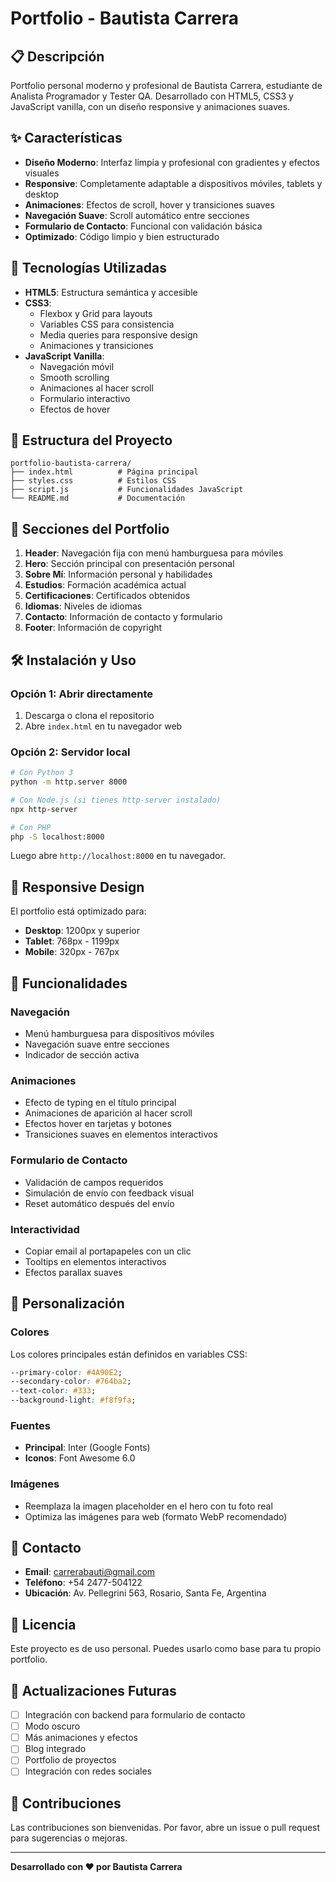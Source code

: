 # Portfolio - Bautista Carrera

## 📋 Descripción

Portfolio personal moderno y profesional de Bautista Carrera, estudiante de Analista Programador y Tester QA. Desarrollado con HTML5, CSS3 y JavaScript vanilla, con un diseño responsive y animaciones suaves.

## ✨ Características

- **Diseño Moderno**: Interfaz limpia y profesional con gradientes y efectos visuales
- **Responsive**: Completamente adaptable a dispositivos móviles, tablets y desktop
- **Animaciones**: Efectos de scroll, hover y transiciones suaves
- **Navegación Suave**: Scroll automático entre secciones
- **Formulario de Contacto**: Funcional con validación básica
- **Optimizado**: Código limpio y bien estructurado

## 🚀 Tecnologías Utilizadas

- **HTML5**: Estructura semántica y accesible
- **CSS3**: 
  - Flexbox y Grid para layouts
  - Variables CSS para consistencia
  - Media queries para responsive design
  - Animaciones y transiciones
- **JavaScript Vanilla**: 
  - Navegación móvil
  - Smooth scrolling
  - Animaciones al hacer scroll
  - Formulario interactivo
  - Efectos de hover

## 📁 Estructura del Proyecto

```
portfolio-bautista-carrera/
├── index.html          # Página principal
├── styles.css          # Estilos CSS
├── script.js           # Funcionalidades JavaScript
└── README.md           # Documentación
```

## 🎨 Secciones del Portfolio

1. **Header**: Navegación fija con menú hamburguesa para móviles
2. **Hero**: Sección principal con presentación personal
3. **Sobre Mí**: Información personal y habilidades
4. **Estudios**: Formación académica actual
5. **Certificaciones**: Certificados obtenidos
6. **Idiomas**: Niveles de idiomas
7. **Contacto**: Información de contacto y formulario
8. **Footer**: Información de copyright

## 🛠️ Instalación y Uso

### Opción 1: Abrir directamente
1. Descarga o clona el repositorio
2. Abre `index.html` en tu navegador web

### Opción 2: Servidor local
```bash
# Con Python 3
python -m http.server 8000

# Con Node.js (si tienes http-server instalado)
npx http-server

# Con PHP
php -S localhost:8000
```

Luego abre `http://localhost:8000` en tu navegador.

## 📱 Responsive Design

El portfolio está optimizado para:
- **Desktop**: 1200px y superior
- **Tablet**: 768px - 1199px
- **Mobile**: 320px - 767px

## 🎯 Funcionalidades

### Navegación
- Menú hamburguesa para dispositivos móviles
- Navegación suave entre secciones
- Indicador de sección activa

### Animaciones
- Efecto de typing en el título principal
- Animaciones de aparición al hacer scroll
- Efectos hover en tarjetas y botones
- Transiciones suaves en elementos interactivos

### Formulario de Contacto
- Validación de campos requeridos
- Simulación de envío con feedback visual
- Reset automático después del envío

### Interactividad
- Copiar email al portapapeles con un clic
- Tooltips en elementos interactivos
- Efectos parallax suaves

## 🎨 Personalización

### Colores
Los colores principales están definidos en variables CSS:
```css
--primary-color: #4A90E2;
--secondary-color: #764ba2;
--text-color: #333;
--background-light: #f8f9fa;
```

### Fuentes
- **Principal**: Inter (Google Fonts)
- **Iconos**: Font Awesome 6.0

### Imágenes
- Reemplaza la imagen placeholder en el hero con tu foto real
- Optimiza las imágenes para web (formato WebP recomendado)

## 📧 Contacto

- **Email**: carrerabauti@gmail.com
- **Teléfono**: +54 2477-504122
- **Ubicación**: Av. Pellegrini 563, Rosario, Santa Fe, Argentina

## 📄 Licencia

Este proyecto es de uso personal. Puedes usarlo como base para tu propio portfolio.

## 🔄 Actualizaciones Futuras

- [ ] Integración con backend para formulario de contacto
- [ ] Modo oscuro
- [ ] Más animaciones y efectos
- [ ] Blog integrado
- [ ] Portfolio de proyectos
- [ ] Integración con redes sociales

## 🤝 Contribuciones

Las contribuciones son bienvenidas. Por favor, abre un issue o pull request para sugerencias o mejoras.

---

**Desarrollado con ❤️ por Bautista Carrera**
